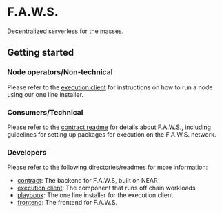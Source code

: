 # F.A.W.S. 
Decentralized serverless for the masses. 

## Getting started 
### Node operators/Non-technical
Please refer to the [execution client](../execution-client/README.md) for instructions on how to run a node using our one line installer.

### Consumers/Technical
Please refer to the [contract readme](./contract/README.md) for details about F.A.W.S., including guidelines for setting up packages for execution on the F.A.W.S. network.

### Developers
Please refer to the following directories/readmes for more information:
* [contract](../contract/README.md): The backend for F.A.W.S, built on NEAR
* [execution client](../execution-client/README.md): The component that runs off chain workloads
* [playbook](../playbook/README.md): The one line installer for the execution client
* [frontend](../frontend): The frontend for F.A.W.S.

